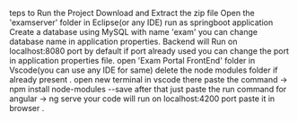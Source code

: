 teps to Run the Project
Download and Extract the zip file
Open the 'examserver' folder in Eclipse(or any IDE) run as springboot application
Create a database using MySQL with name 'exam' you can change database name in application properties.
Backend will Run on localhost:8080 port by default if port already used you can change the port in application properties file.
open 'Exam Portal FrontEnd' folder in Vscode(you can use any IDE for same) delete the node modules folder if already present .
open new terminal in vscode there paste the command -> npm install node-modules --save
after that just paste the run command for angular -> ng serve
your code will run on localhost:4200 port paste it in browser .
